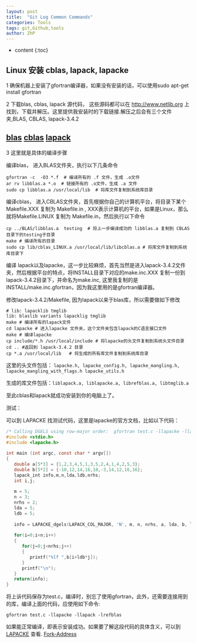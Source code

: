 ```yaml
---
layout: post
title:  "Git Log Common Commands"
categories: Tools
tags: git,Github,tools
author: ZhP
---
```


* content
{:toc}


## Linux 安装 cblas, lapack, lapacke

1 确保机器上安装了gfortran编译器，如果没有安装的话，可以使用sudo apt-get install gfortran

2 下载blas, cblas, lapack 源代码， 这些源码都可以在 http://www.netlib.org 上找到，下载并解压。这里提供我安装时的下载链接.解压之后会有三个文件夹,BLAS, CBLAS, lapack-3.4.2

## [blas](http://www.netlib.org/blas/blas.tgz) [cblas](http://www.netlib.org/blas/blast-forum/cblas.tgz) [lapack](http://www.netlib.org/lapack/lapack-3.4.2.tgz)

3  这里就是具体的编译步骤

编译blas， 进入BLAS文件夹，执行以下几条命令
```shell
gfortran -c  -O3 *.f  # 编译所有的 .f 文件，生成 .o文件
ar rv libblas.a *.o  # 链接所有的 .o文件，生成 .a 文件
sudo cp libblas.a /usr/local/lib  # 将库文件复制到系统库目录
```

编译cblas， 进入CBLAS文件夹，首先根据你自己的计算机平台，将目录下某个 Makefile.XXX 复制为 Makefile.in , XXX表示计算机的平台，如果是Linux，那么就将Makefile.LINUX 复制为 Makefile.in，然后执行以下命令
```shell
cp ../BLAS/libblas.a  testing  # 将上一步编译成功的 libblas.a 复制到 CBLAS目录下的testing子目录
make # 编译所有的目录
sudo cp lib/cblas_LINUX.a /usr/local/lib/libcblas.a # 将库文件复制到系统库目录下
```

编译 lapack以及lapacke，这一步比较麻烦，首先当然是进入lapack-3.4.2文件夹，然后根据平台的特点，将INSTALL目录下对应的make.inc.XXX 复制一份到 lapack-3.4.2目录下，并命名为make.inc, 这里我复制的是 INSTALL/make.inc.gfortran，因为我这里用的是gfortran编译器。

修改lapack-3.4.2/Makefile, 因为lapack以来于blas库，所以需要做如下修改
```shll
# lib: lapacklib tmglib
lib: blaslib variants lapacklig tmglib
make # 编译所有的lapack文件
cd lapacke # 进入lapacke 文件夹，这个文件夹包含lapack的C语言接口文件
make # 编译lapacke
cp include/*.h /usr/local/include # 将lapacke的头文件复制到系统头文件目录
cd .. #返回到 lapack-3.4.2 目录
cp *.a /usr/local/lib   # 将生成的所有库文件复制到系统库目录
```

这里的头文件包括： ```lapacke.h, lapacke_config.h, lapacke_mangling.h, lapacke_mangling_with_flags.h lapacke_utils.h```

生成的库文件包括：`liblapack.a, liblapacke.a, librefblas.a, libtmglib.a`

至此cblas和lapack就成功安装到你的电脑上了。

测试：

可以到 LAPACKE 找测试代码，这里是lapacke的官方文档，比如以下代码：
```c
/* Calling DGELS using row-major order:  gfortran test.c -llapacke -llapack */
#include <stdio.h>  
#include <lapacke.h>  
   
int main (int argc, const char * argv[])  
{  
   double a[5*3] = {1,2,3,4,5,1,3,5,2,4,1,4,2,5,3};  
   double b[5*2] = {-10,12,14,16,18,-3,14,12,16,16};  
   lapack_int info,m,n,lda,ldb,nrhs;  
   int i,j;  
   
   m = 5;  
   n = 3;  
   nrhs = 2;  
   lda = 5;  
   ldb = 5;  
   
   info = LAPACKE_dgels(LAPACK_COL_MAJOR, 'N', m, n, nrhs, a, lda, b, ldb);  
   
   for(i=0;i<n;i++)  
   {   
      for(j=0;j<nrhs;j++)  
      {   
         printf("%lf ",b[i+ldb*j]);  
      }   
      printf("\n");  
   }   
   return(info);  
}  
```

将上诉代码保存为test.c，编译时，别忘了使用gfortran，此外，还需要连接用到的库，编译上面的代码，应使用如下命令:

```shell
gfortran test.c -llapacke -llapack -lrefblas
```

如果能正常编译，即表示安装成功。如果要了解这段代码的具体含义，可以到 [LAPACKE](http://www.netlib.org/lapack/lapacke.html) 查看. [Fork-Address](https://blog.csdn.net/mlnotes/article/details/9676269#)
